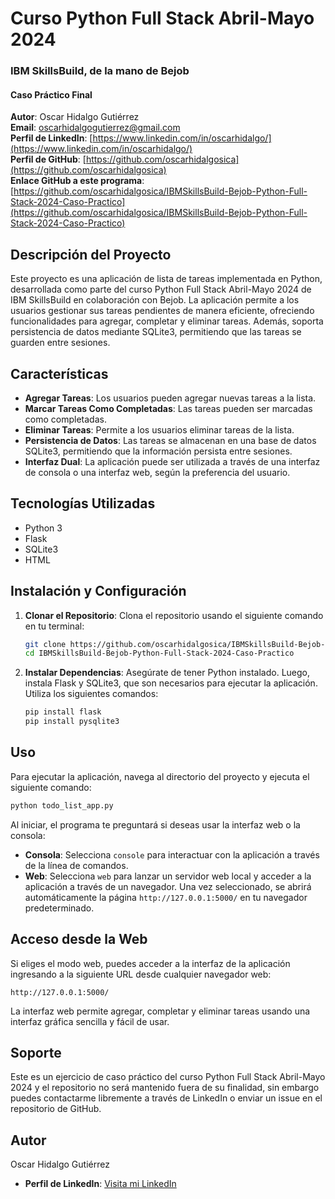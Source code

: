 
# Curso Python Full Stack Abril-Mayo 2024
### IBM SkillsBuild, de la mano de Bejob
#### Caso Práctico Final

**Autor**: Oscar Hidalgo Gutiérrez  
**Email**: [oscarhidalgogutierrez@gmail.com](mailto:oscarhidalgogutierrez@gmail.com)  
**Perfil de LinkedIn**: [https://www.linkedin.com/in/oscarhidalgo/](https://www.linkedin.com/in/oscarhidalgo/)  
**Perfil de GitHub**: [https://github.com/oscarhidalgosica](https://github.com/oscarhidalgosica)  
**Enlace GitHub a este programa**: [https://github.com/oscarhidalgosica/IBMSkillsBuild-Bejob-Python-Full-Stack-2024-Caso-Practico](https://github.com/oscarhidalgosica/IBMSkillsBuild-Bejob-Python-Full-Stack-2024-Caso-Practico)

## Descripción del Proyecto

Este proyecto es una aplicación de lista de tareas implementada en Python, desarrollada como parte del curso Python Full Stack Abril-Mayo 2024 de IBM SkillsBuild en colaboración con Bejob. La aplicación permite a los usuarios gestionar sus tareas pendientes de manera eficiente, ofreciendo funcionalidades para agregar, completar y eliminar tareas. Además, soporta persistencia de datos mediante SQLite3, permitiendo que las tareas se guarden entre sesiones.

## Características

- **Agregar Tareas**: Los usuarios pueden agregar nuevas tareas a la lista.
- **Marcar Tareas Como Completadas**: Las tareas pueden ser marcadas como completadas.
- **Eliminar Tareas**: Permite a los usuarios eliminar tareas de la lista.
- **Persistencia de Datos**: Las tareas se almacenan en una base de datos SQLite3, permitiendo que la información persista entre sesiones.
- **Interfaz Dual**: La aplicación puede ser utilizada a través de una interfaz de consola o una interfaz web, según la preferencia del usuario.

## Tecnologías Utilizadas

- Python 3
- Flask
- SQLite3
- HTML

## Instalación y Configuración

1. **Clonar el Repositorio**: 
   Clona el repositorio usando el siguiente comando en tu terminal:
   ```bash
   git clone https://github.com/oscarhidalgosica/IBMSkillsBuild-Bejob-Python-Full-Stack-2024-Caso-Practico.git
   cd IBMSkillsBuild-Bejob-Python-Full-Stack-2024-Caso-Practico
   ```

2. **Instalar Dependencias**: 
   Asegúrate de tener Python instalado. Luego, instala Flask y SQLite3, que son necesarios para ejecutar la aplicación. Utiliza los siguientes comandos:
   ```bash
   pip install flask
   pip install pysqlite3
   ```

## Uso

Para ejecutar la aplicación, navega al directorio del proyecto y ejecuta el siguiente comando:

```bash
python todo_list_app.py
```

Al iniciar, el programa te preguntará si deseas usar la interfaz web o la consola:

- **Consola**: Selecciona `console` para interactuar con la aplicación a través de la línea de comandos.
- **Web**: Selecciona `web` para lanzar un servidor web local y acceder a la aplicación a través de un navegador. Una vez seleccionado, se abrirá automáticamente la página `http://127.0.0.1:5000/` en tu navegador predeterminado.

## Acceso desde la Web

Si eliges el modo web, puedes acceder a la interfaz de la aplicación ingresando a la siguiente URL desde cualquier navegador web:

```
http://127.0.0.1:5000/
```

La interfaz web permite agregar, completar y eliminar tareas usando una interfaz gráfica sencilla y fácil de usar.

## Soporte

Este es un ejercicio de caso práctico del curso Python Full Stack Abril-Mayo 2024 y el repositorio no será mantenido fuera de su finalidad, sin embargo puedes contactarme libremente a través de LinkedIn o enviar un issue en el repositorio de GitHub.

## Autor

Oscar Hidalgo Gutiérrez  
- **Perfil de LinkedIn**: [Visita mi LinkedIn](https://www.linkedin.com/in/oscarhidalgo/)



